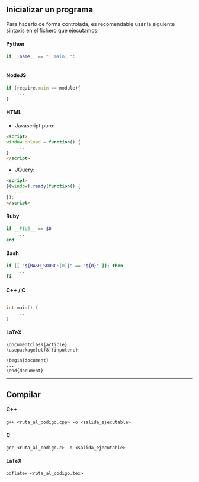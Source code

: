 ## Inicializar un programa
Para hacerlo de forma controlada, es recomendable usar la siguiente sintaxis en el fichero que ejecutamos:

#### Python
```python
if __name__ == "__main__":
    ...
```

#### NodeJS
```javascript
if (require.main == module){
    ...
}
```

#### HTML
- Javascript puro:
```html
<script>
window.onload = function() {
    ...
}
</script>
```

- JQuery:
```html
<script>
$(window).ready(function() { 
   ... 
});
</script>
```

#### Ruby
```ruby
if __FILE__ == $0
    ...
end
```

#### Bash
```bash
if [[ "${BASH_SOURCE[0]}" == "${0}" ]]; then
    ...
fi

```

#### C++ / C
```cpp

int main() {
    ...
}
```

#### LaTeX
```
\documentclass{article}
\usepackage[utf8]{inputenc}

\begin{document}
...
\end{document}
```

_____________________________

## Compilar

#### C++
`g++ <ruta_al_codigo.cpp> -o <salida_ejecutable>`

#### C
`gcc <ruta_al_codigo.c> -o <salida_ejecutable>`

#### LaTeX
`pdflatex <ruta_al_codigo.tex>`